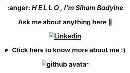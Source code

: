 <h2 align="center">
	:anger: <i>H E L L O , I'm Siham Badyine </i> 
	



 
  Ask me about anything here  💬
	  
	

[![Linkedin](https://img.shields.io/badge/linked-in-369?style=flat-square&logo=linkedin&logoColor=white&color=blue)](https://www.linkedin.com/in/siham-badyine)
	  



<details>
 <summary>Click here to know more about me :)</summary>

 <div align="center">
	

 <table><tr><td valign="top" width="50%"><br>I 've started  my curriculum for being a Great Software Engineer to solve problems and help people.
	 

[![Siham Badyine's GitHub stats](https://github-readme-stats.vercel.app/api?username=Sb0009)](https://github.com/Sb0009/github-readme-stats)


### My Story  <p><img src="https://pluspng.com/img-png/github-octocat-png--896.gif" alt="github avatar" width="62px"></p> 
* Hello! I'm Siham Badyine and currently software engineer student in Holberton School  | PARIS |
* I'd be finishing my studies in 2024 and I'm looking for an internship in WebDev | FullStack ||  I’m very interested in Web development.

* During my first year at Holberton, I worked mainly in C language, Python and bash scripting. Thus I’m comfortable with web development in Python with focus on unit testing and building MySQL Databases. 

* I recreated the printf function and Linux Shell with 2 different groups. Thanks to the school learning approach we learned to work collaboratively, in person and remotely.

### My Porfolio project is in Progress 👸💢
* For my portfolio project, I will work with a peer on a mobile application.
a secret application for the moment,  built with swift and X
We learned how to be organised to deliver a working MVC in a manner of a few weeks…


#### If you want to reach out to me, you can message me on:
  - [LinkedIn](https://www.linkedin.com/in/siham-badyine)
  

#### My latest Medium articles:

<!-- MEDIUM-STORY-LIST:START -->
- [Claude Shannon turned dream into reality](https://medium.com/@sihambadyine/claude-shannon-turned-dream-into-reality-a8ee625f790c?source=rss-9894ca830433------2)
- [The Power of Static libraries in C](https://towardsdev.com/the-power-of-static-libraries-in-c-992da4c71820?source=rss-9894ca830433------2)
- [Day-0](https://medium.com/@sihambadyine/day-0-5e7e4d6a2644?source=rss-9894ca830433------2)
- [The Day Before 0:](https://medium.com/@sihambadyine/the-day-before-0-8a7699db2a96?source=rss-9894ca830433------2)
<!-- MEDIUM-STORY-LIST:END -->

### Languages and Tools

<code><img height="42" src="https://raw.githubusercontent.com/github/explore/80688e429a7d4ef2fca1e82350fe8e3517d3494d/topics/c/c.png"></code>

<code><img height="42" src="https://raw.githubusercontent.com/github/explore/80688e429a7d4ef2fca1e82350fe8e3517d3494d/topics/javascript/javascript.png"></code>

<code><img height="42" src="https://raw.githubusercontent.com/github/explore/80688e429a7d4ef2fca1e82350fe8e3517d3494d/topics/python/python.png"></code>

<code><img height="42" src="https://raw.githubusercontent.com/github/explore/80688e429a7d4ef2fca1e82350fe8e3517d3494d/topics/linux/linux.png"></code>




  </td></tr></table></div>
  </details>
 

       

 
 

<p><img src="https://pluspng.com/img-png/github-octocat-png--896.gif" alt="github avatar" width="142px"></p> 


